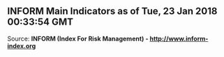 ## INFORM Main Indicators as of Tue, 23 Jan 2018 00:33:54 GMT

Source: **INFORM (Index For Risk Management) - http://www.inform-index.org**
